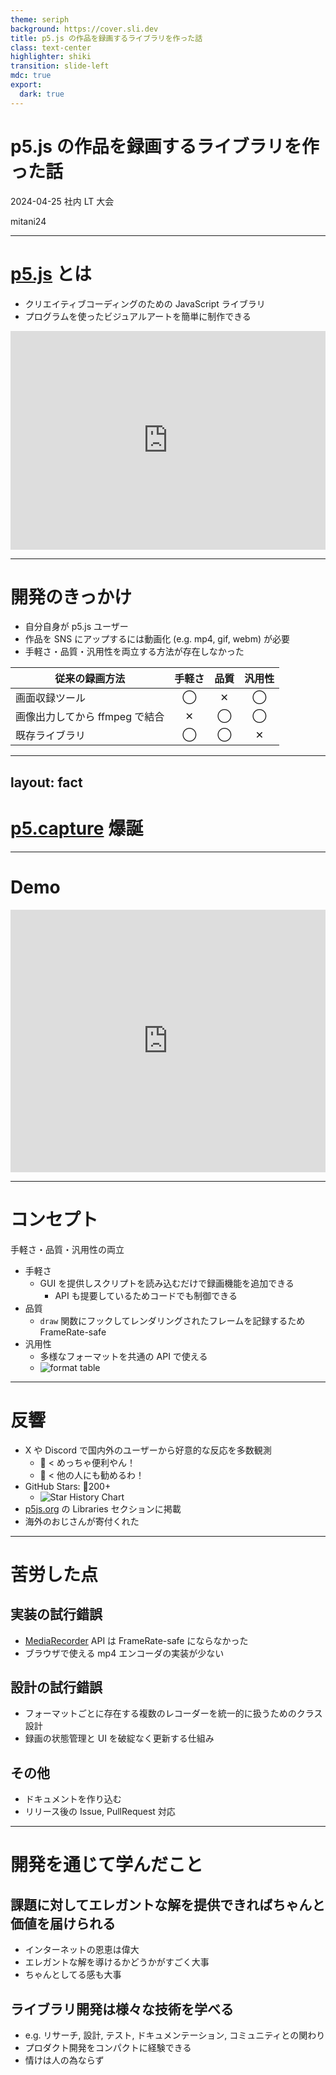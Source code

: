 ```yaml
---
theme: seriph
background: https://cover.sli.dev
title: p5.js の作品を録画するライブラリを作った話
class: text-center
highlighter: shiki
transition: slide-left
mdc: true
export:
  dark: true
---
```


# p5.js の作品を録画するライブラリを作った話

2024-04-25 社内 LT 大会

<p class="absolute bottom-10 right-10 font-700">
  mitani24
</p>

---

# [p5.js](https://p5js.org/) とは

- クリエイティブコーディングのための JavaScript ライブラリ
- プログラムを使ったビジュアルアートを簡単に制作できる

<iframe m="t-4" height="350" style="width: 100%;" scrolling="no" title="simple p5.js sketch" src="https://codepen.io/tapioca24/embed/jORpPwY?default-tab=js%2Cresult&editable=true&theme-id=dark" frameborder="no" loading="lazy" allowtransparency="true" allowfullscreen="true">
  See the Pen <a href="https://codepen.io/tapioca24/pen/jORpPwY">
  simple p5.js sketch</a> by tapioca24 (<a href="https://codepen.io/tapioca24">@tapioca24</a>)
  on <a href="https://codepen.io">CodePen</a>.
</iframe>

---

# 開発のきっかけ

- 自分自身が p5.js ユーザー
- 作品を SNS にアップするには動画化 (e.g. mp4, gif, webm) が必要
- 手軽さ・品質・汎用性を両立する方法が存在しなかった

<div m="t-4">

| 従来の録画方法                    | 手軽さ | 品質 | 汎用性 |
| ------------------------------ |:------:|:----:|:------:|
| 画面収録ツール                 |   ◯    |  ✕   |   ◯    |
| 画像出力してから ffmpeg で結合 |   ✕    |  ◯   |   ◯    |
| 既存ライブラリ                 |   ◯    |  ◯   |   ✕    |

</div>

---
layout: fact
---

# [p5.capture](https://github.com/tapioca24/p5.capture) 爆誕


---

# Demo

<iframe height="420" style="width: 100%;" scrolling="no" title="simple p5.js sketch rec" src="https://codepen.io/tapioca24/embed/abxjdJV?default-tab=js%2Cresult&editable=true&theme-id=dark" frameborder="no" loading="lazy" allowtransparency="true" allowfullscreen="true">
  See the Pen <a href="https://codepen.io/tapioca24/pen/abxjdJV">
  simple p5.js sketch rec</a> by tapioca24 (<a href="https://codepen.io/tapioca24">@tapioca24</a>)
  on <a href="https://codepen.io">CodePen</a>.
</iframe>

---

# コンセプト

手軽さ・品質・汎用性の両立

- 手軽さ
  - GUI を提供しスクリプトを読み込むだけで録画機能を追加できる
    - API も提要しているためコードでも制御できる
- 品質
  - `draw` 関数にフックしてレンダリングされたフレームを記録するため FrameRate-safe
- 汎用性
  - 多様なフォーマットを共通の API で使える
  - <img src="/format.png" alt="format table" class="w-96 rounded shadow" />

---

# 反響

- X や Discord で国内外のユーザーから好意的な反応を多数観測
  - 👦 < めっちゃ便利やん！
  - 👧 < 他の人にも勧めるわ！
- GitHub Stars: 🌟200+
  - <img src="https://api.star-history.com/svg?repos=tapioca24/p5.capture" alt="Star History Chart" class="w-80 rounded shadow" />
- [p5js.org](https://p5js.org/) の Libraries セクションに掲載
- 海外のおじさんが寄付くれた

---

# 苦労した点

## 実装の試行錯誤

- [MediaRecorder](https://developer.mozilla.org/ja/docs/Web/API/MediaRecorder) API は FrameRate-safe にならなかった
- ブラウザで使える mp4 エンコーダの実装が少ない

## 設計の試行錯誤

- フォーマットごとに存在する複数のレコーダーを統一的に扱うためのクラス設計
- 録画の状態管理と UI を破綻なく更新する仕組み

## その他

- ドキュメントを作り込む
- リリース後の Issue, PullRequest 対応

<style>
h2 {
  @apply mt-6! mb-2 text-2xl
}
</style>

---

# 開発を通じて学んだこと

## 課題に対してエレガントな解を提供できればちゃんと価値を届けられる

- インターネットの恩恵は偉大
- エレガントな解を導けるかどうかがすごく大事
- ちゃんとしてる感も大事

## ライブラリ開発は様々な技術を学べる

- e.g. リサーチ, 設計, テスト, ドキュメンテーション, コミュニティとの関わり
- プロダクト開発をコンパクトに経験できる
- 情けは人の為ならず

<style>
h2 {
  @apply mt-6! mb-2 text-2xl
}
</style>
